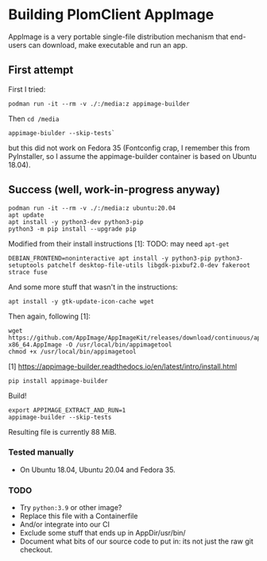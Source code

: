 # Building PlomClient AppImage

AppImage is a very portable single-file distribution mechanism that end-users can download, make executable and run an app.


## First attempt

First I tried:
```
podman run -it --rm -v ./:/media:z appimage-builder
```
Then `cd /media`
```
appimage-biulder --skip-tests`
```
but this did not work on Fedora 35 (Fontconfig crap, I remember this from PyInstaller, so I assume the appimage-builder container is based on Ubuntu 18.04).


## Success (well, work-in-progress anyway)

```
podman run -it --rm -v ./:/media:z ubuntu:20.04
apt update
apt install -y python3-dev python3-pip
python3 -m pip install --upgrade pip
```
Modified from their install instructions [1]:
TODO: may need `apt-get`
```
DEBIAN_FRONTEND=noninteractive apt install -y python3-pip python3-setuptools patchelf desktop-file-utils libgdk-pixbuf2.0-dev fakeroot strace fuse
```
And some more stuff that wasn't in the instructions:
```
apt install -y gtk-update-icon-cache wget
```
Then again, following [1]:
```
wget https://github.com/AppImage/AppImageKit/releases/download/continuous/appimagetool-x86_64.AppImage -O /usr/local/bin/appimagetool
chmod +x /usr/local/bin/appimagetool
```

[1] https://appimage-builder.readthedocs.io/en/latest/intro/install.html


```
pip install appimage-builder
```

Build!
```
export APPIMAGE_EXTRACT_AND_RUN=1
appimage-builder --skip-tests
```

Resulting file is currently 88 MiB.


### Tested manually

  * On Ubuntu 18.04, Ubuntu 20.04 and Fedora 35.


### TODO

  * Try `python:3.9` or other image?
  * Replace this file with a Containerfile
  * And/or integrate into our CI
  * Exclude some stuff that ends up in AppDir/usr/bin/
  * Document what bits of our source code to put in: its not just the
    raw git checkout.

